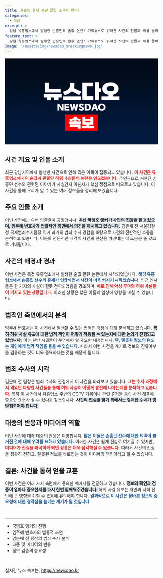 ```yaml
---
title: 손흥민 결제 논란 클럽 소속사 반박!
categories:
  - 법률
excerpt: >
  강남 유흥업소에서 발생한 손흥민의 술값 논란! 가짜뉴스로 밝혀진 사건의 전말과 이를 둘러싼 법적 대응을 임주혜 변호사와 김은배 전 경찰청장이 분석합니다. 클릭하고 진실을 확인해보세요!
feature_text: >
  강남 유흥업소에서 발생한 손흥민의 술값 논란! 가짜뉴스로 밝혀진 사건의 전말과 이를 둘러싼 법적 대응을 임주혜 변호사와 김은배 전 경찰청장이 분석합니다. 클릭하고 진실을 확인해보세요!
image: '/assets/img/newsdao_breakingnews.jpg'
---
```


<p><img src="/assets/img/newsdao_breakingnews.jpg" alt="flaretime 속보" /></p>

<h2 data-ke-size="size26">사건 개요 및 인물 소개</h2>

<p data-ke-size="size16">최근 강남지역에서 발생한 사건으로 인해 많은 이목이 집중되고 있습니다. <b><span style="color: #ee2323;">이 사건은 유흥업소에서의 술값과 관련된 허위 사실들이 논란을 일으켰습니다.</span></b> 주인공으로 거론된 손흥민 선수와 관련된 이야기가 사실인지 아닌지가 핵심 쟁점으로 떠오르고 있습니다. 이 사건을 통해 우리가 알 수 있는 여러 정보들을 정리해 보겠습니다.</p>

<h2 data-ke-size="size26">주요 인물 소개</h2>

<p data-ke-size="size16">이번 사건에는 여러 인물들이 등장합니다. <b><span style="background-color: #21538527;">우선 국영호 앵커가 사건의 진행을 맡고 있으며, 임주혜 변호사가 법률적인 측면에서 의견을 제시하고 있습니다.</span></b> 김은배 전 서울경찰청 국제범죄수사팀장 역시 과거의 범죄 수사 경험을 바탕으로 사건의 전반적인 흐름을 분석하고 있습니다. 이들의 전문적인 시각이 사건의 진실을 가려내는 데 도움을 줄 것으로 기대됩니다.</p>

<h2 data-ke-size="size26">사건의 배경과 경과</h2>

<p data-ke-size="size16">이번 사건은 특정 유흥업소에서 발생한 술값 관련 논란에서 시작되었습니다. <b><span style="color: #1a5490;">해당 유흥업소에서 손흥민 선수의 존재가 언급되면서 사건이 더욱 커지기 시작했습니다.</span></b> 인근 인사들은 한 가지의 사실이 잘못 전파되었음을 강조하며, <b><span style="color: #ee2323;">이로 인해 악성 루머와 허위 사실들이 퍼지고 있는 상황입니다.</span></b> 이러한 상황은 많은 이들의 일상에 영향을 미칠 수 있습니다.</p>

<h2 data-ke-size="size26">법적인 측면에서의 분석</h2>

<p data-ke-size="size16">임주혜 변호사는 이 사건에서 발생할 수 있는 법적인 쟁점에 대해 분석하고 있습니다. <b><span style="background-color: #21538527;">특히 허위 사실 유포에 대한 법적 책임이 어떻게 적용될 수 있는지에 대한 논의가 진행되고 있습니다.</span></b> 이는 일반 시민들이 주의해야 할 중요한 내용입니다. <b><span style="color: #1a5490;">즉, 잘못된 정보의 유포는 개인에게 법적 책임을 물을 수 있습니다.</span></b> 따라서 이번 사건을 계기로 정보의 진위여부를 검증하는 것이 더욱 중요하다는 것을 깨닫게 됩니다.</p>

<h2 data-ke-size="size26">범죄 수사의 시각</h2>

<p data-ke-size="size16">김은배 전 팀장은 범죄 수사의 관점에서 이 사건을 바라보고 있습니다. <b><span style="color: #ee2323;">그는 수사 과정에서 겪었던 다양한 사건들을 통해 허위 사실이 어떻게 발전해 나가는지를 분석하고 있습니다.</span></b> 특히 이 사건에서 유흥업소 주변의 CCTV 기록이나 관련 증거물 등이 사건 해결에 중요한 요소가 될 수 있다고 강조합니다. <b><span style="background-color: #21538527;">사건의 진실을 찾기 위해서는 철저한 수사가 뒷받침되어야 합니다.</span></b></p>

<h2 data-ke-size="size26">대중의 반응과 미디어의 역할</h2>

<p data-ke-size="size16">이번 사건에 대해 대중의 반응은 다양합니다. <b><span style="color: #1a5490;">많은 이들은 손흥민 선수에 대한 의혹이 불거진 것에 대해 우려를 표하고 있습니다.</span></b> 이러한 사건은 쉽게 진실로 여겨질 수 있지만, <b><span style="color: #ee2323;">미디어가 진실을 왜곡하게 되면 상황은 더욱 심각해질 수 있습니다.</span></b> 따라서 사건의 진상을 정확히 전하고, 잘못된 정보를 바로잡는 것이 미디어의 책임이라고 할 수 있습니다.</p>

<h2 data-ke-size="size26">결론: 사건을 통해 얻을 교훈</h2>

<p data-ke-size="size16">이번 사건은 여러 가지 측면에서 중요한 메시지를 전달하고 있습니다. <b><span style="background-color: #21538527;">정보의 확인과 검증이 얼마나 중요한지를 다시 한번 일깨워주었습니다.</span></b> 허위 사실 유포는 개인과 사회 전반에 큰 영향을 미칠 수 있음에 유의해야 합니다. <b><span style="color: #1a5490;">결과적으로 이 사건은 올바른 정보의 중요성에 대한 경각심을 높이는 계기가 될 것입니다.</span></b></p>

<p data-ke-size="size16">&nbsp;</p>

<hr>

<ul>
    <li>국영호 앵커의 진행</li>
    <li>임주혜 변호사의 법률적 조언</li>
    <li>김은배 전 팀장의 범죄 수사 분석</li>
    <li>대중 및 미디어의 반응</li>
    <li>정보 검증의 중요성</li>
</ul>

<p data-ke-size="size16">&nbsp;</p>
실시간 뉴스 속보는, <a href="https://newsdao.kr" rel="dofollow">https://newsdao.kr</a>


